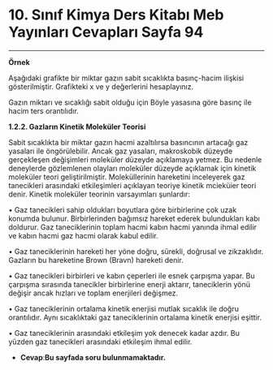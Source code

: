 # 10. Sınıf Kimya Ders Kitabı Meb Yayınları Cevapları Sayfa 94

---

**Örnek**

Aşağıdaki grafikte bir miktar gazın sabit sıcaklıkta basınç-hacim ilişkisi gösterilmiştir. Grafikteki x ve y değerlerini hesaplayınız.

Gazın miktarı ve sıcaklığı sabit olduğu için Böyle yasasına göre basınç ile hacim ters orantılıdır.

**1.2.2. Gazların Kinetik Moleküler Teorisi**

Sabit sıcaklıkta bir miktar gazın hacmi azaltılırsa basıncının artacağı gaz yasaları ile öngörülebilir. Ancak gaz yasaları, makroskobik düzeyde gerçekleşen değişimleri moleküler düzeyde açıklamaya yetmez. Bu nedenle deneylerde gözlemlenen olayları moleküler düzeyde açıklamak için kinetik moleküler teori geliştirilmiştir. Moleküllerinin hareketini inceleyerek gaz tanecikleri arasındaki etkileşimleri açıklayan teoriye kinetik mcieküier teori denir. Kinetik moleküler teorinin varsayımları şunlardır:

 • Gaz tanecikleri sahip oldukları boyutlara göre birbirlerine çok uzak konumda bulunur. Birbirlerinden bağımsız hareket ederek bulundukları kabı doldurur. Gaz taneciklerinin toplam hacmi kabın hacmi yanında ihmal edilir ve kabın hacmi gaz hacmi olarak kabul edilir.

 • Gaz taneciklerinin hareketi her yöne doğru, sürekli, doğrusal ve zikzaklıdır. Gazların bu hareketine Brown (Bravn) hareketi denir.

 • Gaz tanecikleri birbirleri ve kabın çeperleri ile esnek çarpışma yapar. Bu çarpışma sırasında tanecikler birbirlerine enerji aktarır, taneciklerin yönü değişir ancak hızları ve toplam enerjileri değişmez.

 • Gaz taneciklerinin ortalama kinetik enerjisi mutlak sıcaklık ile doğru orantılıdır. Aynı sıcaklıktaki gaz taneciklerinin ortalama kinetik enerjisi eşittir.

 • Gaz taneciklerinin arasındaki etkileşim yok denecek kadar azdır. Bu yüzden gaz tanecikleri arasındaki etkileşim ihmal edilir.

-   **Cevap**:**Bu sayfada soru bulunmamaktadır.**